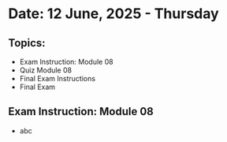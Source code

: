 # Date: 12 June, 2025 - Thursday

## Topics:
- Exam Instruction: Module 08
- Quiz Module 08
- Final Exam Instructions
- Final Exam

## Exam Instruction: Module 08
- abc